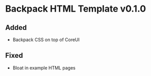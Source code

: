 # Backpack HTML Template v0.1.0

## Added
- Backpack CSS on top of CoreUI

## Fixed
- Bloat in example HTML pages
